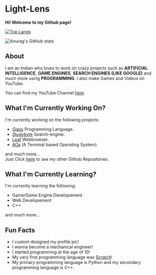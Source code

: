 # Light-Lens
**Hi! Welcome to my Github page!**

[![Top Langs](https://github-readme-stats.vercel.app/api/top-langs/?username=Light-Lens&theme=radical)](https://github.com/anuraghazra/github-readme-stats)

![Anurag's GitHub stats](https://github-readme-stats.vercel.app/api?username=Light-Lens&hide=issues,contribs,prs&theme=radical)

## About
I am an Indian who loves to work on crazy projects such as **ARTIFICIAL INTELLIGENCE**, **GAME ENGINES**, **SEARCH ENGINES (LIKE GOOGLE)** and much more using **PROGRAMMING**. I also make Games and Videos on YouTube.

You can find my YouTube Channel [here](https://www.youtube.com/channel/UCrphqZNc_r-KsOTeTKH5hwA?sub_confirmation=1).


## What I'm Currently Working On?
I'm currently working on the following projects:
- [Glass](https://github.com/Light-Lens/Glass) Programming Language.
- [Studybyte](https://github.com/Light-Lens/Studybyte) Search-engine.
- [Leaf](https://github.com/Light-Lens/Leaf) Webbrowser.
- [AOs](https://github.com/Light-Lens/AOs) (A Terminal based Operating System).

and much more...<br>
Just Click [here](https://github.com/Light-Lens?tab=repositories&q=&type=source&language=) to see my other Github Repositories.

## What I'm Currently Learning?
I'm currently learning the following:
- Game/Game Engine Developement
- Web Developement
- C++

and much more...

## Fun Facts
- I custom designed my profile pic!
- I wanna become a mechanical engineer!
- I started programming at the age of 10!
- My very first programming language was [Scratch](https://scratch.mit.edu)!
- My primary programming language is Python and my secondary programming language is C++.
